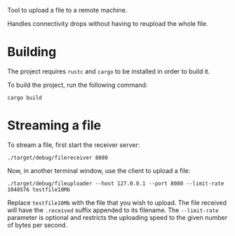 Tool to upload a file to a remote machine.

Handles connectivity drops without having to reupload the whole file.

# Building

The project requires `rustc` and `cargo` to be installed in order to build it.

To build the project, run the following command:


```
cargo build
```

# Streaming a file

To stream a file, first start the receiver server:

```
./target/debug/filereceiver 8080
```

Now, in another terminal window, use the client to upload a file:

```
./target/debug/fileuploader --host 127.0.0.1 --port 8080 --limit-rate 1048576 testfile10Mb
```

Replace `testfile10Mb` with the file that you wish to upload. The file received
will have the `.received` suffix appended to its filename. The `--limit-rate`
parameter is optional and restricts the uploading speed to the given number of
bytes per second.
